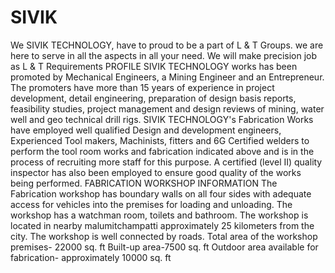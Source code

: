 # SIVIK
We SIVIK TECHNOLOGY, have to proud to be a part of L & T Groups. we
are here to serve in all the aspects in all your need. We will make precision job
as L & T Requirements
PROFILE
SIVIK TECHNOLOGY works has been promoted by Mechanical Engineers, a Mining
Engineer and an Entrepreneur. The promoters have more than 15 years of experience in
project development, detail engineering, preparation of design basis reports, feasibility
studies, project management and design reviews of mining, water well and geo technical
drill rigs.
SIVIK TECHNOLOGY's Fabrication Works have employed well qualified Design and
development engineers, Experienced Tool makers, Machinists, fitters and 6G Certified
welders to perform the tool room works and fabrication indicated above and is in the
process of recruiting more staff for this purpose. A certified (level II) quality inspector has
also been employed to ensure good quality of the works being performed.
FABRICATION WORKSHOP INFORMATION
The Fabrication workshop has boundary walls on all four sides with adequate access
for vehicles into the premises for loading and unloading. The workshop has a watchman
room, toilets and bathroom. The workshop is located in nearby malumitchampatti
approximately 25 kilometers from the city. The workshop is well connected by roads.
Total area of the workshop premises- 22000 sq. ft
Built-up area-7500 sq. ft
Outdoor area available for fabrication- approximately 10000 sq. ft
